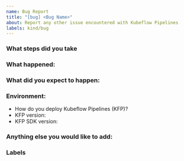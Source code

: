 ```yaml
---
name: Bug Report
title: "[bug] <Bug Name>"
about: Report any other issue encountered with Kubeflow Pipelines
labels: kind/bug
---
```


### What steps did you take

<!-- A clear and concise description of what the bug is.-->

### What happened:

### What did you expect to happen:

### Environment:

<!-- Please fill in those that seem relevant. -->

*  How do you deploy Kubeflow Pipelines (KFP)? <!-- See [an introduction of all options](https://www.kubeflow.org/docs/pipelines/installation/overview/). -->
*  KFP version: <!-- See version number shows on bottom of KFP UI left sidenav. -->
*  KFP SDK version: <!-- Please attach the output of this shell command: $pip list | grep kfp -->


### Anything else you would like to add:
<!-- Miscellaneous information that will assist in solving the issue.-->


### Labels
<!-- Please include labels below by uncommenting them to help us better triage issues -->

<!-- /area frontend -->
<!-- /area backend -->
<!-- /area sdk -->
<!-- /area testing -->
<!-- /area samples -->
<!-- /area components -->

